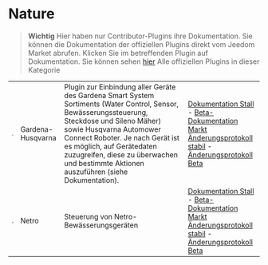 
# Nature


>**Wichtig**
>Hier haben nur Contributor-Plugins ihre Dokumentation. Sie können die Dokumentation der offiziellen Plugins direkt vom Jeedom Market abrufen. Klicken Sie im betreffenden Plugin auf Dokumentation.
>Sie können sehen [hier](https://market.jeedom.com/index.php?v=d&p=market&type=plugin&categorie=nature) Alle offiziellen Plugins in dieser Kategorie


| | | | |
|--- | --- | --- | ---|
|<img src="gardena/gardena_icon.png" class="pluginLogo" width="100" />|Gardena-Husqvarna|Plugin zur Einbindung aller Geräte des Gardena Smart System Sortiments (Water Control, Sensor, Bewässerungssteuerung, Steckdose und Sileno Mäher) sowie Husqvarna Automower Connect Roboter. Je nach Gerät ist es möglich, auf Gerätedaten zuzugreifen, diese zu überwachen und bestimmte Aktionen auszuführen (siehe Dokumentation).|[Dokumentation Stall](https://mips2648.github.io/jeedom-plugins-docs/gardena/de_DE/) - [Beta-Dokumentation](https://mips2648.github.io/jeedom-plugins-docs/gardena/de_DE/)<br/>[Markt](https://market.jeedom.com/index.php?v=d&p=market_display&id=4031)<br/>[Änderungsprotokoll stabil](https://mips2648.github.io/jeedom-plugins-docs/gardena/de_DE/changelog) - [Änderungsprotokoll Beta](https://mips2648.github.io/jeedom-plugins-docs/gardena/de_DE/changelog)|
|<img src="netro/netro_icon.png" class="pluginLogo" width="100" />|Netro|Steuerung von Netro-Bewässerungsgeräten|[Dokumentation Stall](https://shinzah.github.io/jeedom-doc/netro) - [Beta-Dokumentation](https://shinzah.github.io/jeedom-doc/netro)<br/>[Markt](https://market.jeedom.com/index.php?v=d&p=market_display&id=4313)<br/>[Änderungsprotokoll stabil](https://shinzah.github.io/jeedom-doc/netro/beta/changelog) - [Änderungsprotokoll Beta](https://shinzah.github.io/jeedom-doc/netro/beta/changelog)|
